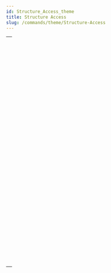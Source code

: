 ```yaml
---
id: Structure_Access_theme
title: Structure Access
slug: /commands/theme/Structure-Access
---
```


|                                                                                                                           |
| ------------------------------------------------------------------------------------------------------------------------- |
| [<!-- INCLUDE #_command_.CREATE INDEX.Syntax -->](../../commands-legacy/create-index.md)<br/>                             |
| [<!-- INCLUDE #_command_.DELETE INDEX.Syntax -->](../../commands-legacy/delete-index.md)<br/>                             |
| [<!-- INCLUDE #_command_.EXPORT STRUCTURE.Syntax -->](../../commands-legacy/export-structure.md)<br/>                     |
| [<!-- INCLUDE #_command_.Field.Syntax -->](../../commands-legacy/field.md)<br/>                                           |
| [<!-- INCLUDE #_command_.Field name.Syntax -->](../../commands-legacy/field-name.md)<br/>                                 |
| [<!-- INCLUDE #_command_.Get external data path.Syntax -->](../../commands-legacy/get-external-data-path.md)<br/>         |
| [<!-- INCLUDE #_command_.GET FIELD ENTRY PROPERTIES.Syntax -->](../../commands-legacy/get-field-entry-properties.md)<br/> |
| [<!-- INCLUDE #_command_.GET FIELD PROPERTIES.Syntax -->](../../commands-legacy/get-field-properties.md)<br/>             |
| [<!-- INCLUDE #_command_.GET MISSING TABLE NAMES.Syntax -->](../../commands-legacy/get-missing-table-names.md)<br/>       |
| [<!-- INCLUDE #_command_.GET RELATION PROPERTIES.Syntax -->](../../commands-legacy/get-relation-properties.md)<br/>       |
| [<!-- INCLUDE #_command_.GET TABLE PROPERTIES.Syntax -->](../../commands-legacy/get-table-properties.md)<br/>             |
| [<!-- INCLUDE #_command_.MODIFY SELECTION.Syntax -->](../../commands-legacy/modify-selection.md)<br/>                     |
| [<!-- INCLUDE #_command_.Is field number valid.Syntax -->](../../commands-legacy/is-field-number-valid.md)<br/>           |
| [<!-- INCLUDE #_command_.Is table number valid.Syntax -->](../../commands-legacy/is-table-number-valid.md)<br/>           |
| [<!-- INCLUDE #_command_.Last field number.Syntax -->](../../commands-legacy/last-field-number.md)<br/>                   |
| [<!-- INCLUDE #_command_.Last table number.Syntax -->](../../commands-legacy/last-table-number.md)<br/>                   |
| [<!-- INCLUDE #_command_.PAUSE INDEXES.Syntax -->](../../commands-legacy/pause-indexes.md)<br/>                           |
| [<!-- INCLUDE #_command_.REGENERATE MISSING TABLE.Syntax -->](../../commands-legacy/regenerate-missing-table.md)<br/>     |
| [<!-- INCLUDE #_command_.RELOAD EXTERNAL DATA.Syntax -->](../../commands-legacy/reload-external-data.md)<br/>             |
| [<!-- INCLUDE #_command_.RESUME INDEXES.Syntax -->](../../commands-legacy/resume-indexes.md)<br/>                         |
| [<!-- INCLUDE #_command_.SET EXTERNAL DATA PATH.Syntax -->](../../commands-legacy/set-external-data-path.md)<br/>         |
| [<!-- INCLUDE #_command_.SET INDEX.Syntax -->](../../commands-legacy/set-index.md)<br/>                                   |
| [<!-- INCLUDE #_command_.Table.Syntax -->](../../commands-legacy/table.md)<br/>                                           |
| [<!-- INCLUDE #_command_.Table name.Syntax -->](../../commands-legacy/table-name.md)<br/>                                 |
